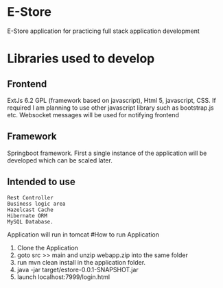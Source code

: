 # E-Store
E-Store application for practicing full stack application development

# Libraries used to develop
## Frontend
  ExtJs 6.2 GPL (framework based on javascript), Html 5, javascript, CSS.
  If required I am planning to use other javascript library such as bootstrap.js etc.
  Websocket messages will be used for notifying frontend
## Framework 
  Springboot framework. First a single instance of the application will be developed which can be scaled later.
## Intended to use
    Rest Controller 
    Business logic area
    Hazelcast Cache
    Hibernate ORM 
    MySQL Database.

Application will run in tomcat
#How to run Application
1. Clone the Application
2. goto src >> main and unzip webapp.zip into the same folder
3. run mvn clean install in the application folder.
4. java -jar target/estore-0.0.1-SNAPSHOT.jar
5. launch localhost:7999/login.html


